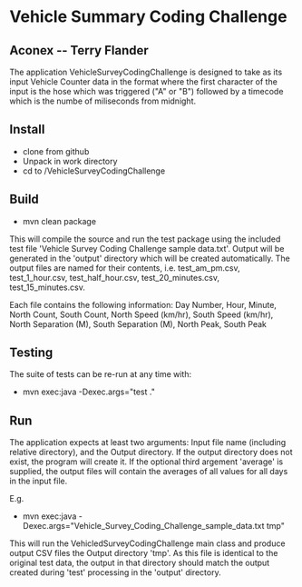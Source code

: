 # Vehicle Summary Coding Challenge
## Aconex -- Terry Flander

The application VehicleSurveyCodingChallenge is designed to take as its input Vehicle Counter data in the format where the first character of the input is the hose which was triggered ("A" or "B") followed by a timecode which is the numbe of miliseconds from midnight.

## Install

* clone from github
* Unpack in work directory
* cd to <work>/VehicleSurveyCodingChallenge

## Build

* mvn clean package

This will compile the source and run the test package using the included test file 'Vehicle Survey Coding Challenge sample data.txt'. Output will be generated in the 'output' directory which will be created automatically. The output files are named for their contents, i.e. test_am_pm.csv, test_1_hour.csv, test_half_hour.csv, test_20_minutes.csv, test_15_minutes.csv.

Each file contains the following information:
Day Number, Hour, Minute, North Count, South Count, North Speed (km/hr), South Speed (km/hr), North Separation (M), South Separation (M), North Peak, South Peak

## Testing

The suite of tests can be re-run at any time with:

* mvn exec:java -Dexec.args="test ."

## Run

The application expects at least two arguments: Input file name (including relative directory), and the Output directory. If the output directory does not exist, the program will create it. If the optional third argement 'average' is supplied, the output files will contain the averages of all values for all days in the input file.

E.g.
* mvn exec:java -Dexec.args="Vehicle_Survey_Coding_Challenge_sample_data.txt tmp"

This will run the VehicledSurveyCodingChallenge main class and produce output CSV files the Output directory 'tmp'. As this file is identical to the original test data, the output in that directory should match the output created during 'test' processing in the 'output' directory.
